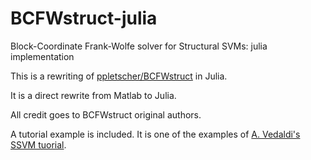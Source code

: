 # BCFWstruct-julia
Block-Coordinate Frank-Wolfe solver for Structural SVMs: julia implementation

This is a rewriting of [ppletscher/BCFWstruct](https://github.com/ppletscher/BCFWstruct) in Julia.

It is a direct rewrite from Matlab to Julia.

All credit goes to BCFWstruct original authors.

A tutorial example is included. It is one of the examples of [A. Vedaldi's SSVM tuorial](http://www.robots.ox.ac.uk/~vedaldi/teach.html).
